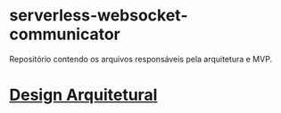 # serverless-websocket-communicator

Repositório contendo os arquivos responsáveis pela arquitetura e MVP.

# [Design Arquitetural](./architecture/design/main.md)